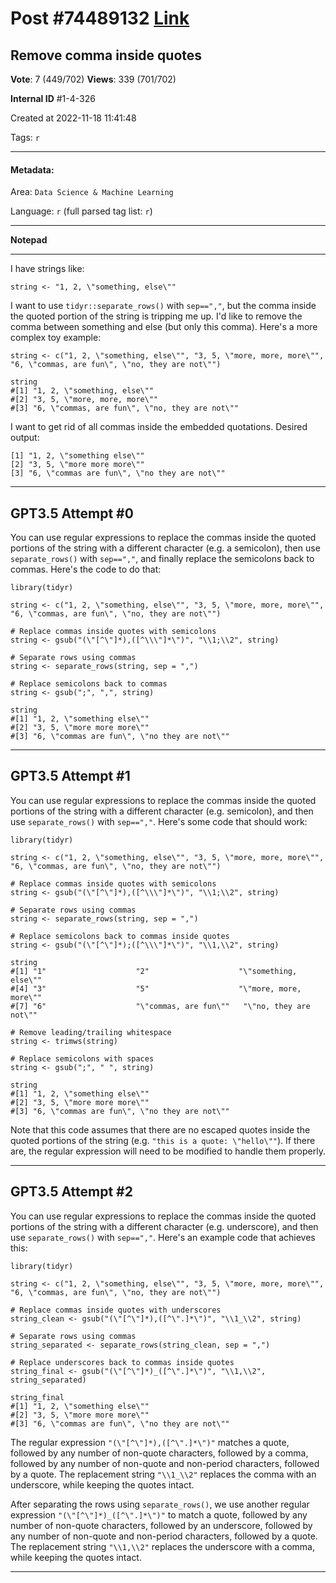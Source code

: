 
# Post \#74489132 [Link](https://stackoverflow.com/questions/74489132/)

## Remove comma inside quotes

**Vote**: 7 (449/702) **Views**: 339 (701/702) 

**Internal ID** \#1-4-326

Created at 2022-11-18 11:41:48

Tags: `r`

----------

#### Metadata:

Area: `Data Science & Machine Learning`

Language: `r` (full parsed tag list: `r`)

----------

**Notepad**


----------

I have strings like:
```
string <- "1, 2, \"something, else\""
```

I want to use `tidyr::separate_rows()` with `sep==","`, but the comma inside the quoted portion of the string is tripping me up. I'd like to remove the comma between something and else (but only this comma).
Here's a more complex toy example:
```
string <- c("1, 2, \"something, else\"", "3, 5, \"more, more, more\"", "6, \"commas, are fun\", \"no, they are not\"")

string
#[1] "1, 2, \"something, else\""                   
#[2] "3, 5, \"more, more, more\""                  
#[3] "6, \"commas, are fun\", \"no, they are not\""
```

I want to get rid of all commas inside the embedded quotations. Desired output:
```
[1] "1, 2, \"something else\""                  
[2] "3, 5, \"more more more\""                  
[3] "6, \"commas are fun\", \"no they are not\""
```



----------
        
## GPT3.5 Attempt \#0

You can use regular expressions to replace the commas inside the quoted portions of the string with a different character (e.g. a semicolon), then use `separate_rows()` with `sep==","`, and finally replace the semicolons back to commas. Here's the code to do that:

```
library(tidyr)

string <- c("1, 2, \"something, else\"", "3, 5, \"more, more, more\"", "6, \"commas, are fun\", \"no, they are not\"")

# Replace commas inside quotes with semicolons
string <- gsub("(\"[^\"]*),([^\\\"]*\")", "\\1;\\2", string)

# Separate rows using commas
string <- separate_rows(string, sep = ",")

# Replace semicolons back to commas
string <- gsub(";", ",", string)

string
#[1] "1, 2, \"something else\""                  
#[2] "3, 5, \"more more more\""                  
#[3] "6, \"commas are fun\", \"no they are not\""
```

--------

## GPT3.5 Attempt \#1

You can use regular expressions to replace the commas inside the quoted portions of the string with a different character (e.g. semicolon), and then use `separate_rows()` with `sep==","`. Here's some code that should work:

```
library(tidyr)

string <- c("1, 2, \"something, else\"", "3, 5, \"more, more, more\"", "6, \"commas, are fun\", \"no, they are not\"")

# Replace commas inside quotes with semicolons
string <- gsub("(\"[^\"]*),([^\\\"]*\")", "\\1;\\2", string)

# Separate rows using commas
string <- separate_rows(string, sep = ",")

# Replace semicolons back to commas inside quotes
string <- gsub("(\"[^\"]*);([^\\\"]*\")", "\\1,\\2", string)

string
#[1] "1"                    "2"                    "\"something, else\""  
#[4] "3"                    "5"                    "\"more, more, more\""
#[7] "6"                    "\"commas, are fun\""   "\"no, they are not\"" 

# Remove leading/trailing whitespace
string <- trimws(string)

# Replace semicolons with spaces
string <- gsub(";", " ", string)

string
#[1] "1, 2, \"something else\""                  
#[2] "3, 5, \"more more more\""                  
#[3] "6, \"commas are fun\", \"no they are not\""
```

Note that this code assumes that there are no escaped quotes inside the quoted portions of the string (e.g. `"this is a quote: \"hello\""`). If there are, the regular expression will need to be modified to handle them properly.

--------

## GPT3.5 Attempt \#2

You can use regular expressions to replace the commas inside the quoted portions of the string with a different character (e.g. underscore), and then use `separate_rows()` with `sep==","`. Here's an example code that achieves this:

```
library(tidyr)

string <- c("1, 2, \"something, else\"", "3, 5, \"more, more, more\"", "6, \"commas, are fun\", \"no, they are not\"")

# Replace commas inside quotes with underscores
string_clean <- gsub("(\"[^\"]*),([^\".]*\")", "\\1_\\2", string)

# Separate rows using commas
string_separated <- separate_rows(string_clean, sep = ",")

# Replace underscores back to commas inside quotes
string_final <- gsub("(\"[^\"]*)_([^\".]*\")", "\\1,\\2", string_separated)

string_final
#[1] "1, 2, \"something else\""                  
#[2] "3, 5, \"more more more\""                  
#[3] "6, \"commas are fun\", \"no they are not\""
```

The regular expression `"(\"[^\"]*),([^\".]*\")"` matches a quote, followed by any number of non-quote characters, followed by a comma, followed by any number of non-quote and non-period characters, followed by a quote. The replacement string `"\\1_\\2"` replaces the comma with an underscore, while keeping the quotes intact. 

After separating the rows using `separate_rows()`, we use another regular expression `"(\"[^\"]*)_([^\".]*\")"` to match a quote, followed by any number of non-quote characters, followed by an underscore, followed by any number of non-quote and non-period characters, followed by a quote. The replacement string `"\\1,\\2"` replaces the underscore with a comma, while keeping the quotes intact.

--------
